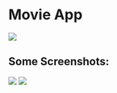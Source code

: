 # Movie App
<img src ="https://github.com/Fares3993/Movie-App/assets/84674642/9d28fe3c-4d76-4590-a4c6-515d1a6b18e2">

## Some Screenshots:

<div>
  <img src ="https://github.com/Fares3993/Movie-App/assets/84674642/5d42d141-9104-404e-8553-3d0cd7c43ce8">
<img src ="https://github.com/Fares3993/Movie-App/assets/84674642/3a7983b0-fdd9-497e-9bcb-a9808cb28762">
</div>


<img src ="">
<img src ="">
<img src ="">
<img src ="">
<img src ="">
<img src ="">
<img src ="">
<img src ="">
<img src ="">
<img src ="">
